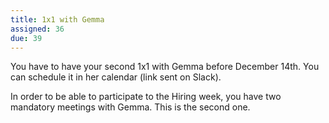 ```yaml
---
title: 1x1 with Gemma
assigned: 36
due: 39
---
```



You have to have your second 1x1 with Gemma before December 14th. You can schedule it in her calendar (link sent on Slack).

In order to be able to participate to the Hiring week, you have two mandatory meetings with Gemma. This is the second one.
 
